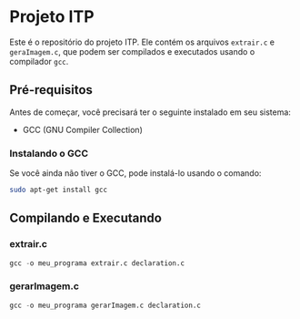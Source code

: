 # Projeto ITP

Este é o repositório do projeto ITP. Ele contém os arquivos `extrair.c` e `geraImagem.c`, que podem ser compilados e executados usando o compilador `gcc`.

## Pré-requisitos

Antes de começar, você precisará ter o seguinte instalado em seu sistema:

- GCC (GNU Compiler Collection)

### Instalando o GCC

Se você ainda não tiver o GCC, pode instalá-lo usando o comando:

```sh
sudo apt-get install gcc
```

## Compilando e Executando

### extrair.c

```s
gcc -o meu_programa extrair.c declaration.c
```

### gerarImagem.c

```s
gcc -o meu_programa gerarImagem.c declaration.c
```

